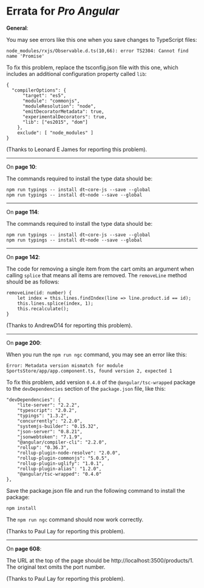 # Errata for *Pro Angular*

**General**:

You may see errors like this one when you save changes to TypeScript files:

    node_modules/rxjs/Observable.d.ts(10,66): error TS2304: Cannot find name 'Promise'

To fix this problem, replace the tsconfig.json file with this one, which includes an additional configuration property called `lib`:

    {
      "compilerOptions": {
          "target": "es5",
          "module": "commonjs",
          "moduleResolution": "node",
          "emitDecoratorMetadata": true,
          "experimentalDecorators": true,
          "lib": ["es2015", "dom"]    
        },
        exclude": [ "node_modules" ]
    }

(Thanks to Leonard E James for reporting this problem).

***
On **page 10**:

The commands required to install the type data should be:

    npm run typings -- install dt~core-js --save --global
    npm run typings -- install dt~node --save --global

***

On **page 114**:

The commands required to install the type data should be:

    npm run typings -- install dt~core-js --save --global
    npm run typings -- install dt~node --save --global

***
On **page 142**:

The code for removing a single item from the cart omits an argument when calling `splice` that means all items are removed. The `removeLine` method should be as follows:

    removeLine(id: number) {
        let index = this.lines.findIndex(line => line.product.id == id);
        this.lines.splice(index, 1);
        this.recalculate();
    }

(Thanks to AndrewD14 for reporting this problem).

***
On **page 200**:

When you run the `npm run ngc` command, you may see an error like this:

`Error: Metadata version mismatch for module SportsStore/app/app.component.ts, found version 2, expected 1`

To fix this problem, add version `0.4.0` of the `@angular/tsc-wrapped` package to the `devDependencies` section of the `package.json` file, like this:

    "devDependencies": {
        "lite-server": "2.2.2",
        "typescript": "2.0.2",
        "typings": "1.3.2",
        "concurrently": "2.2.0",
        "systemjs-builder": "0.15.32",
        "json-server": "0.8.21",
        "jsonwebtoken": "7.1.9",
        "@angular/compiler-cli": "2.2.0",
        "rollup": "0.36.3",
        "rollup-plugin-node-resolve": "2.0.0",
        "rollup-plugin-commonjs": "5.0.5",
        "rollup-plugin-uglify": "1.0.1",
        "rollup-plugin-alias": "1.2.0",
        "@angular/tsc-wrapped": "0.4.0"       
    },

Save the package.json file and run the following command to install the package:

    npm install

The `npm run ngc` command should now work correctly.

(Thanks to Paul Lay for reporting this problem).
***
On **page 608**:

The URL at the top of the page should be http://localhost:3500/products/1. The original text omits the port number.

(Thanks to Paul Lay for reporting this problem).
